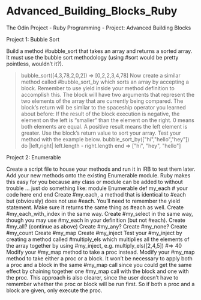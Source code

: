 # Advanced_Building_Blocks_Ruby
The Odin Project - Ruby Programming - Project: Advanced Building Blocks 

Project 1: Bubble Sort

Build a method #bubble_sort that takes an array and returns a sorted array. It must use the bubble sort methodology (using #sort would be pretty pointless, wouldn’t it?).
> bubble_sort([4,3,78,2,0,2])
=> [0,2,2,3,4,78]
Now create a similar method called #bubble_sort_by which sorts an array by accepting a block. Remember to use yield inside your method definition to accomplish this. The block will have two arguments that represent the two elements of the array that are currently being compared. The block’s return will be similar to the spaceship operator you learned about before: If the result of the block execution is negative, the element on the left is “smaller” than the element on the right. 0 means both elements are equal. A positive result means the left element is greater. Use the block’s return value to sort your array. Test your method with the example below.
  > bubble_sort_by(["hi","hello","hey"]) do |left,right|
  >   left.length - right.length
  > end
  => ["hi", "hey", "hello"]
  
Project 2: Enumerable

Create a script file to house your methods and run it in IRB to test them later.
Add your new methods onto the existing Enumerable module. Ruby makes this easy for you because any class or module can be added to without trouble … just do something like:
  module Enumerable
    def my_each
      # your code here
    end
  end
Create #my_each, a method that is identical to #each but (obviously) does not use #each. You’ll need to remember the yield statement. Make sure it returns the same thing as #each as well.
Create #my_each_with_index in the same way.
Create #my_select in the same way, though you may use #my_each in your definition (but not #each).
Create #my_all? (continue as above)
Create #my_any?
Create #my_none?
Create #my_count
Create #my_map
Create #my_inject
Test your #my_inject by creating a method called #multiply_els which multiplies all the elements of the array together by using #my_inject, e.g. multiply_els([2,4,5]) #=> 40
Modify your #my_map method to take a proc instead.
Modify your #my_map method to take either a proc or a block. It won’t be necessary to apply both a proc and a block in the same #my_map call since you could get the same effect by chaining together one #my_map call with the block and one with the proc. This approach is also clearer, since the user doesn’t have to remember whether the proc or block will be run first. So if both a proc and a block are given, only execute the proc.
